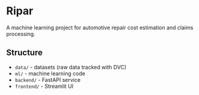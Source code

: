 
# Ripar

A machine learning project for automotive repair cost estimation and claims processing.

## Structure

- `data/` - datasets (raw data tracked with DVC)
- `ml/` - machine learning code
- `backend/` - FastAPI service
- `frontend/` - Streamlit UI

